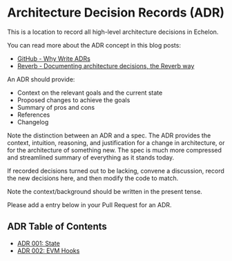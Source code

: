 <!--
order: false
parent:
  order: 0
-->

# Architecture Decision Records (ADR)

This is a location to record all high-level architecture decisions in Echelon.

You can read more about the ADR concept in this blog posts:

- [GitHub - Why Write ADRs](https://github.blog/2020-08-13-why-write-adrs/)
- [Reverb - Documenting architecture decisions, the Reverb way](https://product.reverb.com/documenting-architecture-decisions-the-reverb-way-a3563bb24bd0#.78xhdix6t)

An ADR should provide:

- Context on the relevant goals and the current state
- Proposed changes to achieve the goals
- Summary of pros and cons
- References
- Changelog

Note the distinction between an ADR and a spec. The ADR provides the context, intuition, reasoning, and
justification for a change in architecture, or for the architecture of something
new. The spec is much more compressed and streamlined summary of everything as
it stands today.

If recorded decisions turned out to be lacking, convene a discussion, record the new decisions here, and then modify the code to match.

Note the context/background should be written in the present tense.

Please add a entry below in your Pull Request for an ADR.

## ADR Table of Contents

- [ADR 001: State](adr-001-state.md)
- [ADR 002: EVM Hooks](adr-002-evm-hooks.md)
